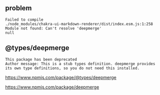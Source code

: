 ## problem

```
Failed to compile
./node_modules/chakra-ui-markdown-renderer/dist/index.esm.js:1:258
Module not found: Can't resolve 'deepmerge'
null
```

## @types/deepmerge

```
This package has been deprecated
Author message: This is a stub types definition. deepmerge provides its own type definitions, so you do not need this installed.
```

https://www.npmjs.com/package/@types/deepmerge

https://www.npmjs.com/package/deepmerge
